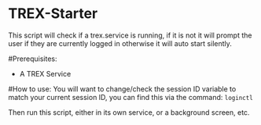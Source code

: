 # TREX-Starter
This script will check if a trex.service is running, if it is not it will prompt the user if they are currently logged in otherwise it will auto start silently.

#Prerequisites:
* A TREX Service

#How to use:
You will want to change/check the session ID variable to match your current session ID, you can find this via the command: 
```loginctl```

Then run this script, either in its own service, or a background screen, etc.
